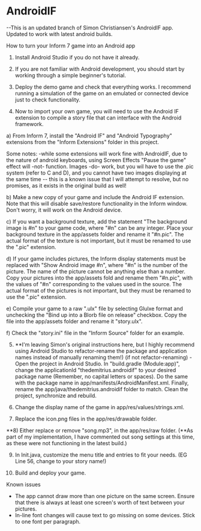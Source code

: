 # AndroidIF

--This is an updated branch of Simon Christiansen's AndroidIF app. Updated to work with latest android builds.

How to turn your Inform 7 game into an Android app

1) Install Android Studio if you do not have it already.

2) If you are not familiar with Android development, you should start by working through a simple beginner's tutorial. 

3) Deploy the demo game and check that everything works. I recommend running a simulation of the game on an emulated or connected device just to check functionality. 

4) Now to import your own game, you will need to use the Android IF extension to compile a story file that can interface with the Android framework.

a) From Inform 7, install the "Android IF" and "Android Typography" extensions from the "Inform Extensions" folder in this project. 

Some notes: -while some extensions will work fine with AndroidIF, due to the nature of android keyboards, using Screen Effects "Pause the game" effect will -not- function.
Images -do- work, but you wil have to use the .pic system (refer to C and D), and you cannot have two images displaying at the same time -- this is a known issue that I will attempt to resolve, but no promises, as it exists in the original build as well!
	
b) Make a new copy of your game and include the Android IF extension. Note that this will disable save/restore functionality in the Inform window. Don't worry, it will work on the Android device.
	
c) If you want a background texture, add the statement "The background image is #n" to your game code, where "#n" can be any integer. Place your background texture in the app/assets folder and rename it "#n.pic". The actual format of the texture is not important, but it must be renamed to use the ".pic" extension.
	
d) If your game includes pictures, the Inform display statements must be replaced with "Show Android image #n", where "#n" is the number of the picture. The name of the picture cannot be anything else than a number. Copy your pictures into the app/assets fold and rename them "#n.pic", with the values of "#n" corresponding to the values used in the source. The actual format of the pictures is not important, but they must be renamed to use the ".pic" extension.
	
e) Compile your game to a raw ".ulx" file by selecting Glulxe format and unchecking the "Bind up into a Blorb file on release" checkbox. Copy the file into the app/assets folder and rename it "story.ulx".
	
f) Check the "story.ini" file in the "Inform Source" folder for an example.
	
5) **I'm leaving Simon's original instructions here, but I highly recommend using Android Studio to refactor-rename the package and application names instead of manually renaming them!) 
(if not refactor-renaming) - Open the project in Android Studio. In "build.gradle (Module:app)", change the applicationId "thedemitrius.androidif" to your desired package name (Remember, no capital letters or spaces). Do the same with the package name in app/manifests/AndroidManifest.xml. Finally, rename the app/java/thedemitrius.androidif folder to match. Clean the project, synchronize and rebuild.

6) Change the display name of the game in app/res/values/strings.xml.

7) Replace the icon.png files in the app/res/drawable folder.

**8) Either replace or remove "song.mp3", in the app/res/raw folder. (**As part of my implementation, I have commented out song settings at this time, as these were not functioning in the latest build.)

9) In Init.java, customize the menu title and entries to fit your needs. (EG Line 56, change to your story name!)

10) Build and deploy your game.

Known issues
- The app cannot draw more than one picture on the same screen. Ensure that there is always at least one screen's worth of text between your pictures.
- In-line font changes will cause text to go missing on some devices. Stick to one font per paragraph.
